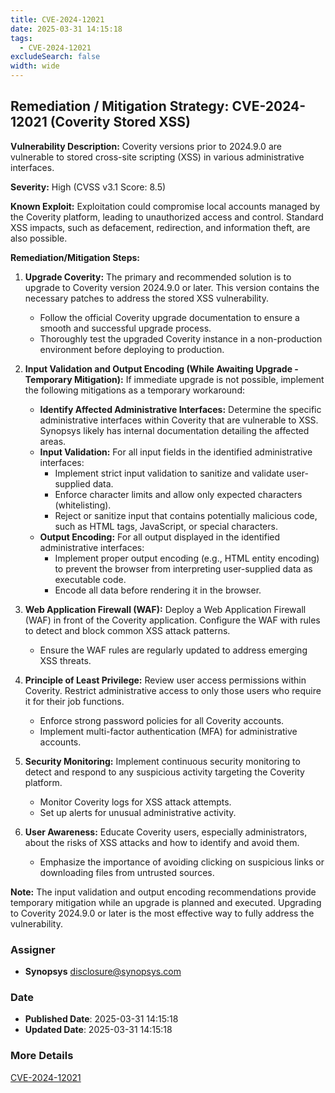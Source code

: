 ```yaml
---
title: CVE-2024-12021
date: 2025-03-31 14:15:18
tags:
  - CVE-2024-12021
excludeSearch: false
width: wide
---
```


## Remediation / Mitigation Strategy: CVE-2024-12021 (Coverity Stored XSS)

**Vulnerability Description:** Coverity versions prior to 2024.9.0 are vulnerable to stored cross-site scripting (XSS) in various administrative interfaces.

**Severity:** High (CVSS v3.1 Score: 8.5)

**Known Exploit:** Exploitation could compromise local accounts managed by the Coverity platform, leading to unauthorized access and control.  Standard XSS impacts, such as defacement, redirection, and information theft, are also possible.

**Remediation/Mitigation Steps:**

1.  **Upgrade Coverity:** The primary and recommended solution is to upgrade to Coverity version 2024.9.0 or later. This version contains the necessary patches to address the stored XSS vulnerability.
    *   Follow the official Coverity upgrade documentation to ensure a smooth and successful upgrade process.
    *   Thoroughly test the upgraded Coverity instance in a non-production environment before deploying to production.

2.  **Input Validation and Output Encoding (While Awaiting Upgrade - Temporary Mitigation):** If immediate upgrade is not possible, implement the following mitigations as a temporary workaround:
    *   **Identify Affected Administrative Interfaces:** Determine the specific administrative interfaces within Coverity that are vulnerable to XSS. Synopsys likely has internal documentation detailing the affected areas.
    *   **Input Validation:**  For all input fields in the identified administrative interfaces:
        *   Implement strict input validation to sanitize and validate user-supplied data.
        *   Enforce character limits and allow only expected characters (whitelisting).
        *   Reject or sanitize input that contains potentially malicious code, such as HTML tags, JavaScript, or special characters.
    *   **Output Encoding:** For all output displayed in the identified administrative interfaces:
        *   Implement proper output encoding (e.g., HTML entity encoding) to prevent the browser from interpreting user-supplied data as executable code.
        *   Encode all data before rendering it in the browser.

3.  **Web Application Firewall (WAF):**  Deploy a Web Application Firewall (WAF) in front of the Coverity application. Configure the WAF with rules to detect and block common XSS attack patterns.
    *   Ensure the WAF rules are regularly updated to address emerging XSS threats.

4.  **Principle of Least Privilege:** Review user access permissions within Coverity. Restrict administrative access to only those users who require it for their job functions.
    *   Enforce strong password policies for all Coverity accounts.
    *   Implement multi-factor authentication (MFA) for administrative accounts.

5.  **Security Monitoring:** Implement continuous security monitoring to detect and respond to any suspicious activity targeting the Coverity platform.
    *   Monitor Coverity logs for XSS attack attempts.
    *   Set up alerts for unusual administrative activity.

6.  **User Awareness:** Educate Coverity users, especially administrators, about the risks of XSS attacks and how to identify and avoid them.
    *   Emphasize the importance of avoiding clicking on suspicious links or downloading files from untrusted sources.

**Note:** The input validation and output encoding recommendations provide temporary mitigation while an upgrade is planned and executed.  Upgrading to Coverity 2024.9.0 or later is the most effective way to fully address the vulnerability.

### Assigner
- **Synopsys** <disclosure@synopsys.com>

### Date
- **Published Date**: 2025-03-31 14:15:18
- **Updated Date**: 2025-03-31 14:15:18

### More Details
[CVE-2024-12021](https://www.cvedetails.com/cve/CVE-2024-12021)